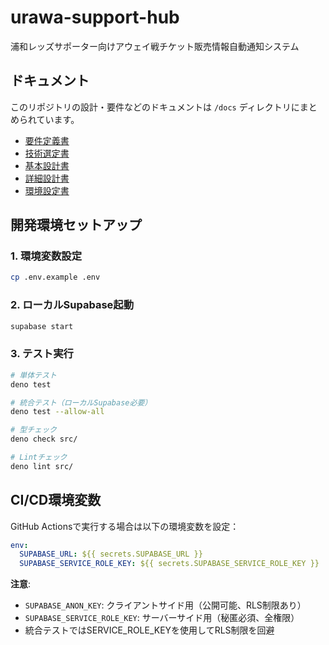 # urawa-support-hub

浦和レッズサポーター向けアウェイ戦チケット販売情報自動通知システム

## ドキュメント

このリポジトリの設計・要件などのドキュメントは `/docs` ディレクトリにまとめられています。

- [要件定義書](docs/要件定義書.md)
- [技術選定書](docs/技術選定書.md)
- [基本設計書](docs/基本設計書.md)
- [詳細設計書](docs/詳細設計書.md)
- [環境設定書](docs/環境設定書.md)

## 開発環境セットアップ

### 1. 環境変数設定

```bash
cp .env.example .env
```

### 2. ローカルSupabase起動

```bash
supabase start
```

### 3. テスト実行

```bash
# 単体テスト
deno test

# 統合テスト（ローカルSupabase必要）
deno test --allow-all

# 型チェック
deno check src/

# Lintチェック
deno lint src/
```

## CI/CD環境変数

GitHub Actionsで実行する場合は以下の環境変数を設定：

```yaml
env:
  SUPABASE_URL: ${{ secrets.SUPABASE_URL }}
  SUPABASE_SERVICE_ROLE_KEY: ${{ secrets.SUPABASE_SERVICE_ROLE_KEY }}
```

**注意**: 
- `SUPABASE_ANON_KEY`: クライアントサイド用（公開可能、RLS制限あり）
- `SUPABASE_SERVICE_ROLE_KEY`: サーバーサイド用（秘匿必須、全権限）
- 統合テストではSERVICE_ROLE_KEYを使用してRLS制限を回避
